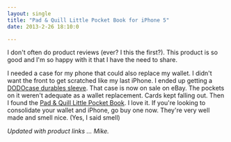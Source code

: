 ```yaml
---
layout: single
title: "Pad & Quill Little Pocket Book for iPhone 5"
date: 2013-2-26 18:10:0

---
```


I don't often do product reviews (ever? I this the first?). This product is so good and I'm so happy with it that I have the need to share.

I needed a case for my phone that could also replace my wallet. I didn't want the front to get scratched like my last iPhone. I ended up getting a [DODOcase durables sleeve][1]. That case is now on sale on eBay. The pockets on it weren't adequate as a wallet replacement. Cards kept falling out. Then I found the [Pad & Quill Little Pocket Book][2]. I love it. If you're looking to consolidate your wallet and iPhone, go buy one now. They're very well made and smell nice. (Yes, I said smell)

_Updated with product links ... Mike._

   [1]: http://www.dodocase.com/products/durables-wallet-for-iphone-4-5
   [2]: http://www.padandquill.com/cases-for-iphone-ipod-touch/little-pocket-book-for-iphone-5.html
